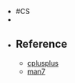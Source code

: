 - #CS
-
- ## Reference
	- [cplusplus](https://cplusplus.com/)
	- [man7](https://man7.org/index.html)